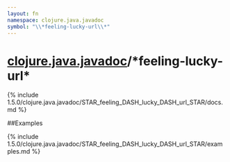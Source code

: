 ```yaml
---
layout: fn
namespace: clojure.java.javadoc
symbol: "\\*feeling-lucky-url\\*"
---
```


# [clojure.java.javadoc](../)/\*feeling-lucky-url\*

{% include 1.5.0/clojure.java.javadoc/STAR_feeling_DASH_lucky_DASH_url_STAR/docs.md %}

##Examples

{% include 1.5.0/clojure.java.javadoc/STAR_feeling_DASH_lucky_DASH_url_STAR/examples.md %}

